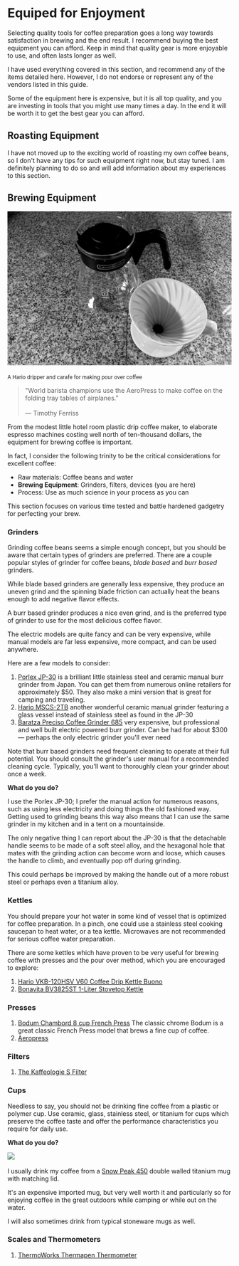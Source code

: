 # Equiped for Enjoyment

Selecting quality tools for coffee preparation goes a long way
towards satisfaction in brewing and the end result. I recommend buying the
best equipment you can afford. Keep in mind that quality gear is more
enjoyable to use, and often lasts longer as well.

I have used everything covered in this section, and recommend any of the
items detailed here. However, I do not endorse or represent any of the
vendors listed in this guide.

Some of the equipment here is expensive, but it is all top quality, and you
are investing in tools that you might use many times a day. In the end it
will be worth it to get the best gear you can afford.

## Roasting Equipment

I have not moved up to the exciting world of roasting my own coffee beans, so
I don't have any tips for such equipment right now, but stay tuned. I am
definitely planning to do so and will add information about my experiences
to this section.

## Brewing Equipment
![](../_assets/pour-over-carafe-dripper.jpg)

<small>
  A Hario dripper and carafe for making pour over coffee
</small>

> "World barista champions use the AeroPress to make coffee on the folding
> tray tables of airplanes." <br>
> <br>
> — Timothy Ferriss

From the modest little hotel room plastic drip coffee maker, to elaborate
espresso machines costing well north of ten-thousand dollars, the equipment
for brewing coffee is important.

In fact, I consider the following trinity to be the critical considerations
for excellent coffee:

* Raw materials: Coffee beans and water
* **Brewing Equipment**: Grinders, filters, devices (you are here)
* Process: Use as much science in your process as you can

This section focuses on various time tested and battle hardened gadgetry for
perfecting your brew.

### Grinders

Grinding coffee beans seems a simple enough concept, but you should be aware
that certain types of grinders are preferred. There are a couple popular
styles of grinder for coffee beans, *blade based* and *burr based* grinders.

While blade based grinders are generally less expensive, they produce an
uneven grind and the spinning blade friction can actually heat the beans enough to add negative flavor effects.

A burr based grinder produces a nice even grind, and is the preferred type of
grinder to use for the most delicious coffee flavor.

The electric models are quite fancy and can be very expensive, while manual
models are far less expensive, more compact, and can be used anywhere.

Here are a few models to consider:

1. [Porlex JP-30](http://www.porlex.co.jp/lineup/coffee.html) is a brilliant
   little stainless steel and ceramic manual burr grinder from Japan. You can
   get them from numerous online retailers for approximately $50. They also
   make a mini version that is great for camping and traveling.
2. [Hario MSCS-2TB](http://hario.jp/coffee/grinder.html) another wonderful ceramic manual grinder featuring a glass vessel instead of stainless steel
   as found in the JP-30
3. [Baratza Preciso Coffee Grinder 685](https://www.baratza.com/conical-burr-grinders/preciso-grinder/) very expensive, but professional and well built electric powered burr grinder.
   Can be had for about $300 — perhaps the only electric grinder you'll ever
   need

<div class="alert alert-info">
  Note that burr based grinders need frequent cleaning to operate at their
  full potential. You should consult the grinder's user manual for a
  recommended cleaning cycle. Typically, you'll want to thoroughly clean
  your grinder about once a week.
</div>

**What do you do?**

I use the Porlex JP-30; I prefer the manual action for numerous reasons, such
as using less electricity and doing things the old fashioned way. Getting
used to grinding beans this way also means that I can use the same grinder
in my kitchen and in a tent on a mountainside.

The only negative thing I can report about the JP-30 is that the detachable
handle seems to be made of a soft steel alloy, and the hexagonal hole that
mates with the grinding action can become worn and loose, which causes the
handle to climb, and eventually pop off during grinding.

This could perhaps be improved by making the handle out of a more robust
steel or perhaps even a titanium alloy.

### Kettles

You should prepare your hot water in some kind of vessel that is optimized for
coffee preparation. In a pinch, one could use a stainless steel cooking
saucepan to heat water, or a tea kettle. Microwaves are not recommended for
serious coffee water preparation.

There are some kettles which have proven to be very useful for brewing coffee
with presses and the pour over method, which you are encouraged to explore:

1. [Hario VKB-120HSV V60 Coffee Drip Kettle Buono]()
2. [Bonavita BV3825ST 1-Liter Stovetop Kettle]()

### Presses

1. [Bodum Chambord 8 cup French Press](http://bodum.bodum.com/us/en-us/shop/detail/11053-16/) The classic chrome Bodum is a great
   classic French Press model that brews a fine cup of coffee.
2. [Aeropress](http://aerobie.com/products/aeropress.htm)

### Filters

1. [The Kaffeologie S Filter](http://www.kaffeologie.com/shop/s-filter-for-aeropress-coffee-makers)
### Cups

Needless to say, you should not be drinking fine coffee from a plastic or
polymer cup. Use ceramic, glass, stainless steel, or titanium for cups which
preserve the coffee taste and offer the performance characteristics you
require for daily use.

**What do you do?**

![](https://raw.githubusercontent.com/brianshumate/coffee-images/master/snow-peak-450-cup.jpg)

I usually drink my coffee from a [Snow Peak 450](http://www.snowpeak.com/tableware/cups-mugs/titanium-double-450-mug-mg-053.html) double walled titanium mug with matching lid.

It's an expensive imported mug, but very well worth it and particularly so for enjoying coffee in the great outdoors while camping or while out on the water.

I will also sometimes drink from typical stoneware mugs as well.
### Scales and Thermometers

1. [ThermoWorks Thermapen Thermometer](http://www.thermoworks.com/products/thermapen/)
